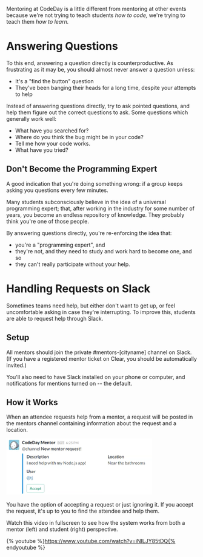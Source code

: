 Mentoring at CodeDay is a little different from mentoring at other events because we're not trying to teach students _how to code,_ we're trying to teach them _how to learn._

# Answering Questions

To this end, answering a question directly is counterproductive. As frustrating as it may be, you should almost never answer a question unless:

* It's a "find the button" question
* They've been banging their heads for a long time, despite your attempts to help

Instead of answering questions directly, try to ask pointed questions, and help them figure out the correct questions to ask. Some questions which generally work well:

* What have you searched for?
* Where do you think the bug might be in your code?
* Tell me how your code works.
* What have you tried?

## Don't Become the Programming Expert

A good indication that you're doing something wrong: if a group keeps asking you questions every few minutes.

Many students subconsciously believe in the idea of a universal programming expert; that, after working in the industry for some number of years, you become an endless repository of knowledge. They probably think you're one of those people.

By answering questions directly, you're re-enforcing the idea that:

* you're a "programming expert", and
* they're not, and they need to study and work hard to become one, and so
* they can't really participate without your help.


# Handling Requests on Slack

Sometimes teams need help, but either don't want to get up, or feel uncomfortable asking in case they're interrupting. To improve this, students are able to request help through Slack.

## Setup
All mentors should join the private \#mentors-\[cityname\] channel on Slack. \(If you have a registered mentor ticket on Clear, you should be automatically invited.\)

You'll also need to have Slack installed on your phone or computer, and notifications for mentions turned on -- the default.

## How it Works

When an attendee requests help from a mentor, a request will be posted in the mentors channel containing information about the request and a location.

![](/assets/2017-02-06-141916_385x149_scrot.png)

You have the option of accepting a request or just ignoring it. If you accept the request, it's up to you to find the attendee and help them.

Watch this video in fullscreen to see how the system works from both a mentor (left) and student (right) perspective.

{% youtube %}https://www.youtube.com/watch?v=iNlLJY85tDQ{% endyoutube %}

